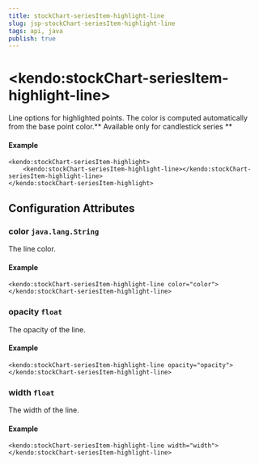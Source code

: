 ```yaml
---
title: stockChart-seriesItem-highlight-line
slug: jsp-stockChart-seriesItem-highlight-line
tags: api, java
publish: true
---
```


# \<kendo:stockChart-seriesItem-highlight-line\>

Line options for highlighted points. The color is computed automatically from the base point color.** Available only for candlestick series **

#### Example
    <kendo:stockChart-seriesItem-highlight>
        <kendo:stockChart-seriesItem-highlight-line></kendo:stockChart-seriesItem-highlight-line>
    </kendo:stockChart-seriesItem-highlight>

## Configuration Attributes

### color `java.lang.String`

The line color.

#### Example
    <kendo:stockChart-seriesItem-highlight-line color="color">
    </kendo:stockChart-seriesItem-highlight-line>

### opacity `float`

The opacity of the line.

#### Example
    <kendo:stockChart-seriesItem-highlight-line opacity="opacity">
    </kendo:stockChart-seriesItem-highlight-line>

### width `float`

The width of the line.

#### Example
    <kendo:stockChart-seriesItem-highlight-line width="width">
    </kendo:stockChart-seriesItem-highlight-line>

 
